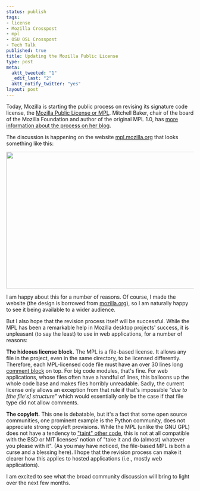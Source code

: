 ```yaml
--- 
status: publish
tags: 
- license
- Mozilla Crosspost
- mpl
- OSU OSL Crosspost
- Tech Talk
published: true
title: Updating the Mozilla Public License
type: post
meta: 
  aktt_tweeted: "1"
  _edit_last: "2"
  aktt_notify_twitter: "yes"
layout: post
---
```

Today, Mozilla is starting the public process on revising its signature code license, the <a href="http://en.wikipedia.org/wiki/Mozilla_Public_License">Mozilla Public License or MPL</a>. Mitchell Baker, chair of the board of the Mozilla Foundation and author of the original MPL 1.0, has <a href="http://blog.lizardwrangler.com/2010/03/10/updating-the-mozilla-public-license/">more information about the process on her blog</a>.

The discussion is happening on the website <a href="http://mpl.mozilla.org">mpl.mozilla.org</a> that looks something like this:

<img src="http://fredericiana.com/wp-content/uploads/2010/03/updating-mpl.jpg" alt="" title="Updating the MPL" width="550" height="366" class="alignnone size-full wp-image-2633" />

I am happy about this for a number of reasons. Of course, I made the website (the design is borrowed from <a href="http://mozilla.org">mozilla.org</a>), so I am naturally happy to see it being available to a wider audience.

But I also hope that the revision process itself will be successful. While the MPL has been a remarkable help in Mozilla desktop projects' success, it is unpleasant (to say the least) to use in web applications, for a number of reasons:

<strong>The hideous license block.</strong> The MPL is a file-based license. It allows any file in the project, even in the same directory, to be licensed differently. Therefore, each MPL-licensed code file must have an over 30 lines long <a href="http://www.mozilla.org/MPL/boilerplate-1.1/">comment block</a> on top. For big code modules, that's fine. For web applications, whose files often have a handful of lines, this balloons up the whole code base and makes files horribly unreadable. Sadly, the current license only allows an exception from that rule if that's impossible <em>"due to [the file's] structure"</em> which would essentially only be the case if that file type did not allow comments.

<strong>The copyleft.</strong> This one is debatable, but it's a fact that some open source communities, one prominent example is the Python community, does not appreciate strong copyleft provisions. While the MPL (unlike the GNU GPL) does not have a tendency to <a href="http://library.findlaw.com/2004/May/11/133415.html">"taint" other code</a>, this is not at all compatible with the BSD or MIT licenses' notion of "take it and do (almost) whatever you please with it". (As you may have noticed, the file-based MPL is both a curse and a blessing here). I hope that the revision process can make it clearer how this applies to hosted applications (i.e., mostly web applications).

I am excited to see what the broad community discussion will bring to light over the next few months.
